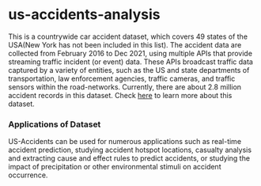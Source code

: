 # us-accidents-analysis

This is a countrywide car accident dataset, which covers 49 states of the USA(New York has not been included in this list). The accident data are collected from February 2016 to Dec 2021, using multiple APIs that provide streaming traffic incident (or event) data. These APIs broadcast traffic data captured by a variety of entities, such as the US and state departments of transportation, law enforcement agencies, traffic cameras, and traffic sensors within the road-networks. Currently, there are about 2.8 million accident records in this dataset. Check [here](https://smoosavi.org/datasets/us_accidents) to learn more about this dataset.

### Applications of Dataset

US-Accidents can be used for numerous applications such as real-time accident prediction, studying accident hotspot locations, casualty analysis and extracting cause and effect rules to predict accidents, or studying the impact of precipitation or other environmental stimuli on accident occurrence.
